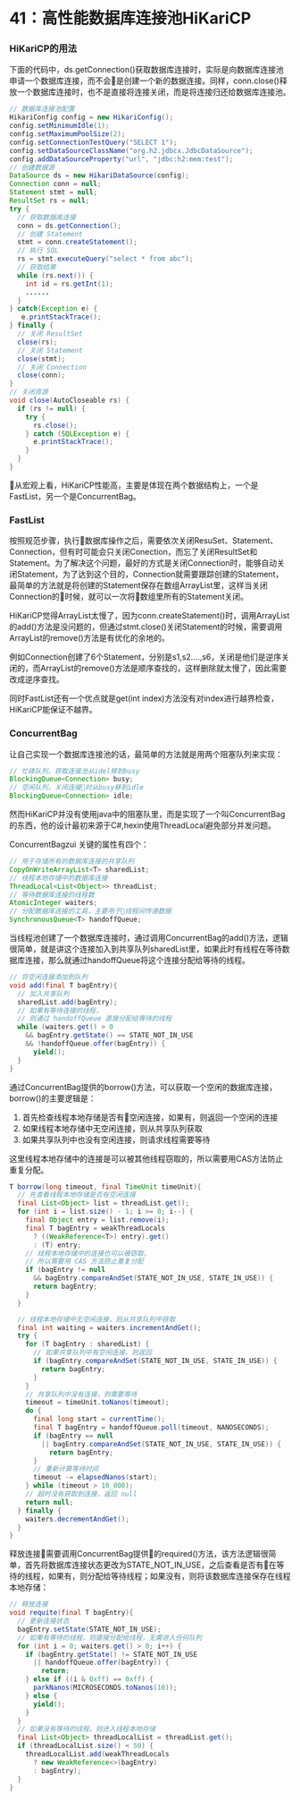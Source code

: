 # 41：高性能数据库连接池HiKariCP

### HiKariCP的用法
下面的代码中，ds.getConnection()获取数据库连接时，实际是向数据库连接池申请一个数据库连接，而不会是创建一个新的数据连接。同样，conn.close()释放一个数据库连接时，也不是直接将连接关闭，而是将连接归还给数据库连接池。
```Java
// 数据库连接池配置
HikariConfig config = new HikariConfig();
config.setMinimumIdle(1);
config.setMaximumPoolSize(2);
config.setConnectionTestQuery("SELECT 1");
config.setDataSourceClassName("org.h2.jdbcx.JdbcDataSource");
config.addDataSourceProperty("url", "jdbc:h2:mem:test");
// 创建数据源
DataSource ds = new HikariDataSource(config);
Connection conn = null;
Statement stmt = null;
ResultSet rs = null;
try {
  // 获取数据库连接
  conn = ds.getConnection();
  // 创建 Statement
  stmt = conn.createStatement();
  // 执行 SQL
  rs = stmt.executeQuery("select * from abc");
  // 获取结果
  while (rs.next()) {
    int id = rs.getInt(1);
    ......
  }
} catch(Exception e) {
   e.printStackTrace();
} finally {
  // 关闭 ResultSet
  close(rs);
  // 关闭 Statement
  close(stmt);
  // 关闭 Connection
  close(conn);
}
// 关闭资源
void close(AutoCloseable rs) {
  if (rs != null) {
    try {
      rs.close();
    } catch (SQLException e) {
      e.printStackTrace();
    }
  }
}
```

从宏观上看，HiKariCP性能高，主要是体现在两个数据结构上，一个是FastList，另一个是ConcurrentBag。

### FastList
按照规范步骤，执行数据库操作之后，需要依次关闭ResuSet、Statement、Connection，但有时可能会只关闭Conection，而忘了关闭ResultSet和Statement。为了解决这个问题，最好的方式是关闭Connection时，能够自动关闭Statement，为了达到这个目的，Connection就需要跟踪创建的Statement，最简单的方法就是将创建的Statement保存在数组ArrayList里，这样当关闭Connection的时候，就可以一次将数组里所有的Statement关闭。

HiKariCP觉得ArrayList太慢了，因为conn.createStatement()时，调用ArrayList的add()方法是没问题的，但通过stmt.close()关闭Statement的时候，需要调用ArrayList的remove()方法是有优化的余地的。

例如Connection创建了6个Statement，分别是s1,s2....,s6，关闭是他们是逆序关闭的，而ArrayList的remove()方法是顺序查找的，这样删除就太慢了，因此需要改成逆序查找。

同时FastList还有一个优点就是get(int index)方法没有对index进行越界检查，HiKariCP能保证不越界。


### ConcurrentBag
让自己实现一个数据库连接池的话，最简单的方法就是用两个阻塞队列来实现：

```Java
// 忙碌队列，获取连接池从idel移到busy
BlockingQueue<Connection> busy;
// 空闲队列，关闭连接时从busy移到idle
BlockingQueue<Connection> idle;
```

然而HiKariCP并没有使用java中的阻塞队里，而是实现了一个叫ConcurrentBag的东西，他的设计最初来源于C#,hexin使用ThreadLocal避免部分并发问题。

ConcurrentBagzui 关键的属性有四个：
```java
// 用于存储所有的数据库连接的共享队列
CopyOnWriteArrayList<T> sharedList;
// 线程本地存储中的数据库连接
ThreadLocal<List<Object>> threadList;
// 等待数据库连接的线程数
AtomicInteger waiters;
// 分配数据库连接的工具，主要用于线程间传递数据
SynchronousQueue<T> handoffQueue;
```

当线程池创建了一个数据库连接时，通过调用ConcurrentBag的add()方法，逻辑很简单，就是讲这个连接加入到共享队列sharedList里，如果此时有线程在等待数据库连接，那么就通过handoffQueue将这个连接分配给等待的线程。
```Java
// 将空闲连接添加到队列
void add(final T bagEntry){
  // 加入共享队列
  sharedList.add(bagEntry);
  // 如果有等待连接的线程，
  // 则通过 handoffQueue 直接分配给等待的线程
  while (waiters.get() > 0
    && bagEntry.getState() == STATE_NOT_IN_USE
    && !handoffQueue.offer(bagEntry)) {
      yield();
  }
}
```
通过ConcurrentBag提供的borrow()方法，可以获取一个空闲的数据库连接，borrow()的主要逻辑是：
1. 首先检查线程本地存储是否有空闲连接，如果有，则返回一个空闲的连接
2. 如果线程本地存储中无空闲连接，则从共享队列获取
3. 如果共享队列中也没有空闲连接，则请求线程需要等待

这里线程本地存储中的连接是可以被其他线程窃取的，所以需要用CAS方法防止重复分配。

```Java
T borrow(long timeout, final TimeUnit timeUnit){
  // 先查看线程本地存储是否有空闲连接
  final List<Object> list = threadList.get();
  for (int i = list.size() - 1; i >= 0; i--) {
    final Object entry = list.remove(i);
    final T bagEntry = weakThreadLocals
      ? ((WeakReference<T>) entry).get()
      : (T) entry;
    // 线程本地存储中的连接也可以被窃取，
    // 所以需要用 CAS 方法防止重复分配
    if (bagEntry != null
      && bagEntry.compareAndSet(STATE_NOT_IN_USE, STATE_IN_USE)) {
      return bagEntry;
    }
  }

  // 线程本地存储中无空闲连接，则从共享队列中获取
  final int waiting = waiters.incrementAndGet();
  try {
    for (T bagEntry : sharedList) {
      // 如果共享队列中有空闲连接，则返回
      if (bagEntry.compareAndSet(STATE_NOT_IN_USE, STATE_IN_USE)) {
        return bagEntry;
      }
    }
    // 共享队列中没有连接，则需要等待
    timeout = timeUnit.toNanos(timeout);
    do {
      final long start = currentTime();
      final T bagEntry = handoffQueue.poll(timeout, NANOSECONDS);
      if (bagEntry == null
        || bagEntry.compareAndSet(STATE_NOT_IN_USE, STATE_IN_USE)) {
          return bagEntry;
      }
      // 重新计算等待时间
      timeout -= elapsedNanos(start);
    } while (timeout > 10_000);
    // 超时没有获取到连接，返回 null
    return null;
  } finally {
    waiters.decrementAndGet();
  }
}
```
释放连接需要调用ConcurrentBag提供的required()方法，该方法逻辑很简单，首先将数据库连接状态更改为STATE_NOT_IN_USE，之后查看是否有在等待的线程，如果有，则分配给等待线程；如果没有，则将该数据库连接保存在线程本地存储：

```Java
// 释放连接
void requite(final T bagEntry){
  // 更新连接状态
  bagEntry.setState(STATE_NOT_IN_USE);
  // 如果有等待的线程，则直接分配给线程，无需进入任何队列
  for (int i = 0; waiters.get() > 0; i++) {
    if (bagEntry.getState() != STATE_NOT_IN_USE
      || handoffQueue.offer(bagEntry)) {
        return;
    } else if ((i & 0xff) == 0xff) {
      parkNanos(MICROSECONDS.toNanos(10));
    } else {
      yield();
    }
  }
  // 如果没有等待的线程，则进入线程本地存储
  final List<Object> threadLocalList = threadList.get();
  if (threadLocalList.size() < 50) {
    threadLocalList.add(weakThreadLocals
      ? new WeakReference<>(bagEntry)
      : bagEntry);
  }
}
```
